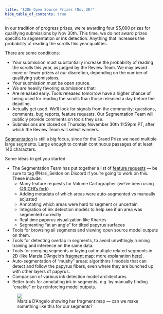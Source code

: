 ```yaml
---
title: "$20k Open Source Prizes (Nov 30)"
hide_table_of_contents: true
---
```


<head>
  <html data-theme="dark" />

  <meta
    name="description"
    content="A $1,000,000+ machine learning and computer vision competition"
  />

  <meta property="og:type" content="website" />
  <meta property="og:url" content="https://scrollprize.org" />
  <meta property="og:title" content="Vesuvius Challenge" />
  <meta
    property="og:description"
    content="A $1,000,000+ machine learning and computer vision competition"
  />
  <meta
    property="og:image"
    content="https://scrollprize.org/img/social/opengraph.jpg"
  />

  <meta property="twitter:card" content="summary_large_image" />
  <meta property="twitter:url" content="https://scrollprize.org" />
  <meta property="twitter:title" content="Vesuvius Challenge" />
  <meta
    property="twitter:description"
    content="A $1,000,000+ machine learning and computer vision competition"
  />
  <meta
    property="twitter:image"
    content="https://scrollprize.org/img/social/opengraph.jpg"
  />
</head>

In our tradition of progress prizes, we’re awarding four $5,000 prizes for qualifying submissions by Nov 30th. This time, we do not award prizes specific to segmentation or ink detection. Anything that increases the probability of reading the scrolls this year qualifies.

<div>There are some conditions:</div>

* Your submission must substantially increase the probability of reading the scrolls this year, as judged by the Review Team. We may award more or fewer prizes at our discretion, depending on the number of qualifying submissions.
* Your submission must be open source.
* We are heavily favoring submissions that:
* Are released early. Tools released tomorrow have a higher chance of being used for reading the scrolls than those released a day before the deadline.
* Actually get used. We’ll look for signals from the community: questions, comments, bug reports, feature requests. Our Segmentation Team will publicly provide comments on tools they use.
* Submissions are closed on Thursday November 30th 11:59pm PT, after which the Review Team will select winners.

[Segmentation](data_segments) is still a big focus, since for the Grand Prize we need multiple large segments. Large enough to contain continuous passages of at least 140 characters.

<div>Some ideas to get you started:</div>

* The Segmentation Team has put together a list of [feature requests](https://docs.google.com/document/d/1YFILhWVHyijU_Yky3lKPvGAjmYm2QnRTYzMM7VqcogA/edit) — be sure to tag @Hari_Seldon on Discord if you’re going to work on this. These include:
  * Many feature requests for Volume Cartographer (we’ve been using [@RICHI’s fork](https://github.com/schillij95/volume-cartographer-papyrus))
  * Adding metadata of which areas were auto-segmented vs manually adjusted
  * Annotating which areas were hard to segment or uncertain
  * Integration of ink detection models to help see if an area was segmented correctly
  * Real time papyrus visualization like Khartes
  * Segmenting “at an angle” for tilted papyrus surfaces
* Tools for browsing all segments and viewing open source model outputs on them.
* Tools for detecting overlap in segments, to avoid unwittingly running training and inference on the same data.
* Tools for merging segments or laying out multiple related segments in 2D (like Marzia D’Angelo’s [fragment map](faq#what-are-some-good-books-that-i-should-read-to-learn-more); more explanation [here](https://discord.com/channels/1079907749569237093/1085972686158712892/1115918553602855002)).
* Auto-segmentation of “mushy” areas: algorithms / models that can detect and follow the papyrus fibers, even where they are bunched up with other layers of papyrus.
* Comparison of various ink detection model architectures.
* Better tools for annotating ink in segments, e.g. by manually finding “crackle” or by reinforcing model outputs.

<figure className="max-w-[600px]">
  <img src="/img/faq/marzia.webp" className="w-[100%]"/>
  <figcaption className="mt-0">Marzia D’Angelo showing her fragment map — can we make something like this for our segments?</figcaption>
</figure>
